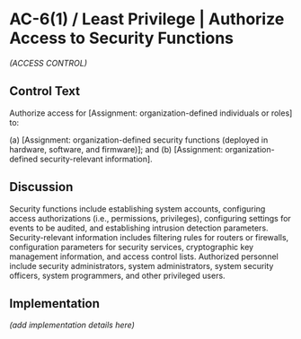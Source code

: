 # AC-6(1) / Least Privilege | Authorize Access to Security Functions

_(ACCESS CONTROL)_

## Control Text

Authorize access for [Assignment: organization-defined individuals or roles] to:

(a) [Assignment: organization-defined security functions (deployed in hardware, software, and firmware)]; and
(b) [Assignment: organization-defined security-relevant information].

## Discussion

Security functions include establishing system accounts, configuring access authorizations (i.e., permissions, privileges), configuring settings for events to be audited, and establishing intrusion detection parameters. Security-relevant information includes filtering rules for routers or firewalls, configuration parameters for security services, cryptographic key management information, and access control lists. Authorized personnel include security administrators, system administrators, system security officers, system programmers, and other privileged users.

## Implementation

_(add implementation details here)_